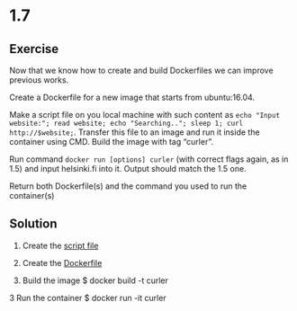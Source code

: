 # 1.7

## Exercise

Now that we know how to create and build Dockerfiles we can improve previous works.

Create a Dockerfile for a new image that starts from ubuntu:16.04.

Make a script file on you local machine with such content as `echo "Input website:"; read website; echo "Searching.."; sleep 1; curl http://$website;`. Transfer this file to an image and run it inside the container using CMD. Build the image with tag “curler”.

Run command `docker run [options] curler` (with correct flags again, as in 1.5) and input helsinki.fi into it. Output should match the 1.5 one.

Return both Dockerfile(s) and the command you used to run the container(s)

## Solution

1. Create the [script file](https://github.com/salemalex11/DevOpsWithDocker/blob/main/1/7/script.sh)

2. Create the [Dockerfile](https://github.com/salemalex11/DevOpsWithDocker/blob/main/1/7/Dockerfile)


3. Build the image
$ docker build -t curler

3 Run the container
$ docker run -it curler
